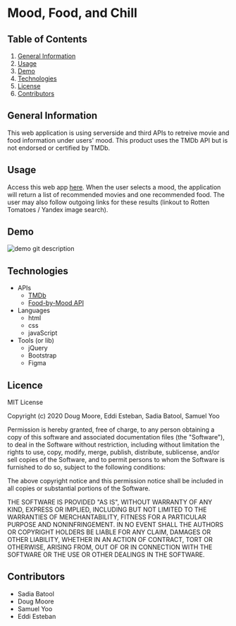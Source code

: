 # Mood, Food, and Chill

## Table of Contents
1. [ General Information ](#toc-info)
2. [ Usage ](#toc-usage)
3. [ Demo ](#toc-demo)
4. [ Technologies ](#toc-tech)
5. [ License ](#toc-license)
6. [ Contributors ](#toc-contrib)


<a id="toc-info"></a>
## General Information
This web application is using serverside and third APIs to retreive movie and food information under users' mood. This product uses the TMDb API but is not endorsed or certified by TMDb.

<a id="toc-usage"></a>
## Usage
Access this web app [here](https://eddiesteban.github.io/Mood-Food-and-Chill/). When the user selects a mood, the application will return a list of recommended movies and one recommended food. The user may also follow outgoing links for these results (linkout to Rotten Tomatoes / Yandex image search).

<a id="toc-demo"></a>
## Demo
![demo git description](gifLink)

<a id="toc-tech"></a>
## Technologies
* APIs 
    * [TMDb](https://developers.themoviedb.org/3/getting-started/introduction)
    * [Food-by-Mood API](https://github.com/MurphyPicard/food-by-mood-api/blob/master/README.md)
* Languages
    * html
    * css
    * javaScript
* Tools (or lib)
    * jQuery
    * Bootstrap
    * Figma

<a id="toc-license"></a>
## Licence
MIT License

Copyright (c) 2020 Doug Moore, Eddi Esteban, Sadia Batool, Samuel Yoo

Permission is hereby granted, free of charge, to any person obtaining a copy
of this software and associated documentation files (the "Software"), to deal
in the Software without restriction, including without limitation the rights
to use, copy, modify, merge, publish, distribute, sublicense, and/or sell
copies of the Software, and to permit persons to whom the Software is
furnished to do so, subject to the following conditions:

The above copyright notice and this permission notice shall be included in all
copies or substantial portions of the Software.

THE SOFTWARE IS PROVIDED "AS IS", WITHOUT WARRANTY OF ANY KIND, EXPRESS OR
IMPLIED, INCLUDING BUT NOT LIMITED TO THE WARRANTIES OF MERCHANTABILITY,
FITNESS FOR A PARTICULAR PURPOSE AND NONINFRINGEMENT. IN NO EVENT SHALL THE
AUTHORS OR COPYRIGHT HOLDERS BE LIABLE FOR ANY CLAIM, DAMAGES OR OTHER
LIABILITY, WHETHER IN AN ACTION OF CONTRACT, TORT OR OTHERWISE, ARISING FROM,
OUT OF OR IN CONNECTION WITH THE SOFTWARE OR THE USE OR OTHER DEALINGS IN THE
SOFTWARE.

<a id="toc-contrib"></a>
## Contributors

* Sadia Batool
* Doug Moore 
* Samuel Yoo
* Eddi Esteban

